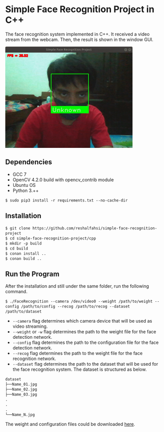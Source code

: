 # Simple Face Recognition Project in C++

The face recognition system implemented in C++. It received a video stream from the webcam. Then, the result is shown in the window GUI.

![alt text](img/demo.gif)

## Dependencies

* GCC 7
* OpenCV 4.2.0 build with opencv_contrib module
* Ubuntu OS
* Python 3.++

```shell
$ sudo pip3 install -r requirements.txt --no-cache-dir
```

## Installation

```shell
$ git clone https://github.com/reshalfahsi/simple-face-recognition-project
$ cd simple-face-recognition-project/cpp
$ mkdir -p build
$ cd build
$ conan install ..
$ conan build ..
```

## Run the Program

After the installation and still under the same folder, run the following command.

```shell
$ ./FaceRecognition --camera /dev/video0 --weight /path/to/weight --config /path/to/config --recog /path/to/recog --dataset /path/to/dataset
```

* `--camera` flag determines which camera device that will be used as video streaming.
* `--weight` or `-w` flag determines the path to the weight file for the face detection network.
* `--config` flag determines the path to the configuration file for the face detection network.
* `--recog` flag determines the path to the weight file for the face recognition network.
* `--dataset` flag determines the path to the dataset that will be used for the face recognition system. The dataset is structured as below.

```
dataset
├──Name_01.jpg
├──Name_02.jpg
├──Name_03.jpg
.
.
.
└──Name_N.jpg
```

The weight and configuration files could be downloaded [here](https://drive.google.com/file/d/1YAPqRqTzLP6QLM-U59QzW_Sh_d5g9Zag/view).
